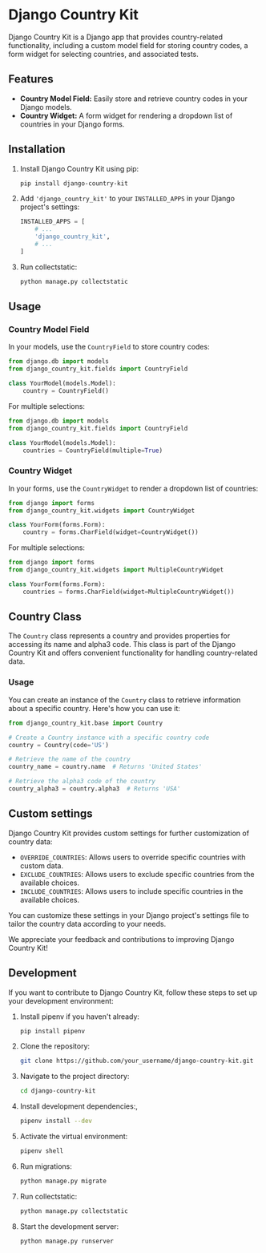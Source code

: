 # Django Country Kit

Django Country Kit is a Django app that provides country-related functionality, including a custom model field for storing country codes, a form widget for selecting countries, and associated tests.

## Features

- **Country Model Field:** Easily store and retrieve country codes in your Django models.
- **Country Widget:** A form widget for rendering a dropdown list of countries in your Django forms.

## Installation

1. Install Django Country Kit using pip:

    ```bash
    pip install django-country-kit
    ```

2. Add `'django_country_kit'` to your `INSTALLED_APPS` in your Django project's settings:

    ```python
    INSTALLED_APPS = [
        # ...
        'django_country_kit',
        # ...
    ]
    ```

3. Run collectstatic:

    ```bash
    python manage.py collectstatic
    ```


## Usage

### Country Model Field

In your models, use the `CountryField` to store country codes:

```python
from django.db import models
from django_country_kit.fields import CountryField

class YourModel(models.Model):
    country = CountryField()
```

For multiple selections:
```python
from django.db import models
from django_country_kit.fields import CountryField

class YourModel(models.Model):
    countries = CountryField(multiple=True)
```


### Country Widget

In your forms, use the `CountryWidget` to render a dropdown list of countries:

```python
from django import forms
from django_country_kit.widgets import CountryWidget

class YourForm(forms.Form):
    country = forms.CharField(widget=CountryWidget())
```

For multiple selections:
```python
from django import forms
from django_country_kit.widgets import MultipleCountryWidget

class YourForm(forms.Form):
    countries = forms.CharField(widget=MultipleCountryWidget())
```

## Country Class

The `Country` class represents a country and provides properties for accessing its name and alpha3 code. This class is part of the Django Country Kit and offers convenient functionality for handling country-related data.

### Usage

You can create an instance of the `Country` class to retrieve information about a specific country. Here's how you can use it:

```python
from django_country_kit.base import Country

# Create a Country instance with a specific country code
country = Country(code='US')

# Retrieve the name of the country
country_name = country.name  # Returns 'United States'

# Retrieve the alpha3 code of the country
country_alpha3 = country.alpha3  # Returns 'USA'
```

## Custom settings

Django Country Kit provides custom settings for further customization of country data:

- `OVERRIDE_COUNTRIES`: Allows users to override specific countries with custom data.
- `EXCLUDE_COUNTRIES`: Allows users to exclude specific countries from the available choices.
- `INCLUDE_COUNTRIES`: Allows users to include specific countries in the available choices.

You can customize these settings in your Django project's settings file to tailor the country data according to your needs.

We appreciate your feedback and contributions to improving Django Country Kit!


## Development

If you want to contribute to Django Country Kit, follow these steps to set up your development environment:

1. Install pipenv if you haven't already:

    ```bash 
    pip install pipenv
    ```
2. Clone the repository:

    ```bash 
    git clone https://github.com/your_username/django-country-kit.git
    ```
3. Navigate to the project directory:

    ```bash 
    cd django-country-kit
    ```
4. Install development dependencies:,

    ```bash 
    pipenv install --dev
    ```
5. Activate the virtual environment:

    ```bash 
    pipenv shell
    ```
6. Run migrations:

    ```bash 
    python manage.py migrate
    ```
7. Run collectstatic:

    ```bash 
    python manage.py collectstatic
    ```
8. Start the development server:

    ```bash 
    python manage.py runserver
    ```
